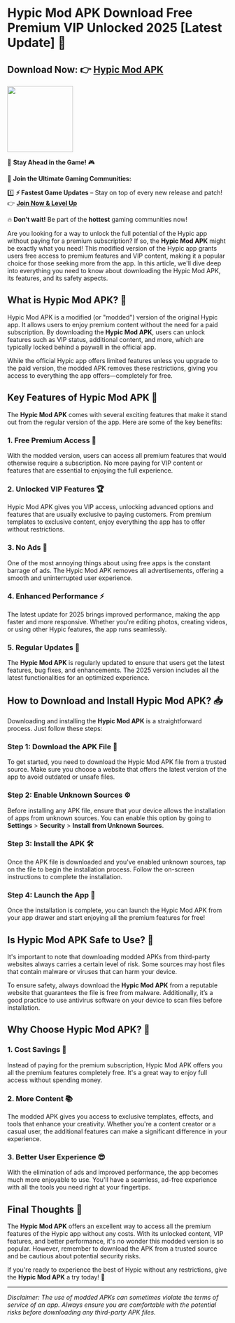 # Hypic Mod APK Download Free Premium VIP Unlocked 2025 [Latest Update] 📱

## **Download Now:** 👉 [Hypic Mod APK](https://apkbros.com/hypic-mod-apk/)

<img src="https://github.com/user-attachments/assets/8fd6b761-535a-4576-865e-e616a7a8d0c0" width="150" />

🚀 **Stay Ahead in the Game!** 🎮

📢 **Join the Ultimate Gaming Communities:**

1️⃣ **⚡ Fastest Game Updates** – Stay on top of every new release and patch!  
👉 [**Join Now & Level Up**](https://t.me/apkbros_official)

🔥 **Don’t wait!** Be part of the **hottest** gaming communities now!

Are you looking for a way to unlock the full potential of the Hypic app without paying for a premium subscription? If so, the **Hypic Mod APK** might be exactly what you need! This modified version of the Hypic app grants users free access to premium features and VIP content, making it a popular choice for those seeking more from the app. In this article, we'll dive deep into everything you need to know about downloading the Hypic Mod APK, its features, and its safety aspects.

## What is Hypic Mod APK? 🤔

Hypic Mod APK is a modified (or "modded") version of the original Hypic app. It allows users to enjoy premium content without the need for a paid subscription. By downloading the **Hypic Mod APK**, users can unlock features such as VIP status, additional content, and more, which are typically locked behind a paywall in the official app.

While the official Hypic app offers limited features unless you upgrade to the paid version, the modded APK removes these restrictions, giving you access to everything the app offers—completely for free.

## Key Features of Hypic Mod APK 🔑

The **Hypic Mod APK** comes with several exciting features that make it stand out from the regular version of the app. Here are some of the key benefits:

### 1. **Free Premium Access** 🎁
With the modded version, users can access all premium features that would otherwise require a subscription. No more paying for VIP content or features that are essential to enjoying the full experience.

### 2. **Unlocked VIP Features** 🏆
Hypic Mod APK gives you VIP access, unlocking advanced options and features that are usually exclusive to paying customers. From premium templates to exclusive content, enjoy everything the app has to offer without restrictions.

### 3. **No Ads** 🚫
One of the most annoying things about using free apps is the constant barrage of ads. The Hypic Mod APK removes all advertisements, offering a smooth and uninterrupted user experience.

### 4. **Enhanced Performance** ⚡
The latest update for 2025 brings improved performance, making the app faster and more responsive. Whether you're editing photos, creating videos, or using other Hypic features, the app runs seamlessly.

### 5. **Regular Updates** 🔄
The **Hypic Mod APK** is regularly updated to ensure that users get the latest features, bug fixes, and enhancements. The 2025 version includes all the latest functionalities for an optimized experience.

## How to Download and Install Hypic Mod APK? 📥

Downloading and installing the **Hypic Mod APK** is a straightforward process. Just follow these steps:

### Step 1: **Download the APK File** 📲
To get started, you need to download the Hypic Mod APK file from a trusted source. Make sure you choose a website that offers the latest version of the app to avoid outdated or unsafe files.

### Step 2: **Enable Unknown Sources** ⚙️
Before installing any APK file, ensure that your device allows the installation of apps from unknown sources. You can enable this option by going to **Settings** > **Security** > **Install from Unknown Sources**.

### Step 3: **Install the APK** 🛠️
Once the APK file is downloaded and you've enabled unknown sources, tap on the file to begin the installation process. Follow the on-screen instructions to complete the installation.

### Step 4: **Launch the App** 🚀
Once the installation is complete, you can launch the Hypic Mod APK from your app drawer and start enjoying all the premium features for free!

## Is Hypic Mod APK Safe to Use? 🔐

It's important to note that downloading modded APKs from third-party websites always carries a certain level of risk. Some sources may host files that contain malware or viruses that can harm your device.

To ensure safety, always download the **Hypic Mod APK** from a reputable website that guarantees the file is free from malware. Additionally, it’s a good practice to use antivirus software on your device to scan files before installation.

## Why Choose Hypic Mod APK? 🤩

### 1. **Cost Savings** 💸
Instead of paying for the premium subscription, Hypic Mod APK offers you all the premium features completely free. It's a great way to enjoy full access without spending money.

### 2. **More Content** 📚
The modded APK gives you access to exclusive templates, effects, and tools that enhance your creativity. Whether you're a content creator or a casual user, the additional features can make a significant difference in your experience.

### 3. **Better User Experience** 😎
With the elimination of ads and improved performance, the app becomes much more enjoyable to use. You'll have a seamless, ad-free experience with all the tools you need right at your fingertips.

## Final Thoughts 🎯

The **Hypic Mod APK** offers an excellent way to access all the premium features of the Hypic app without any costs. With its unlocked content, VIP features, and better performance, it's no wonder this modded version is so popular. However, remember to download the APK from a trusted source and be cautious about potential security risks.

If you're ready to experience the best of Hypic without any restrictions, give the **Hypic Mod APK** a try today! 🌟

---

*Disclaimer: The use of modded APKs can sometimes violate the terms of service of an app. Always ensure you are comfortable with the potential risks before downloading any third-party APK files.*
